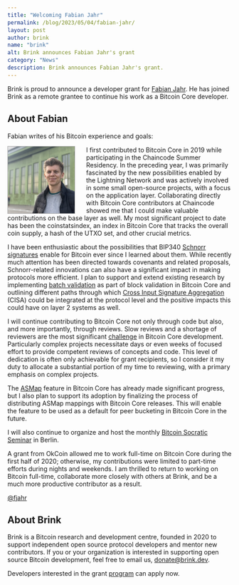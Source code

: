 ```yaml
---
title: "Welcoming Fabian Jahr"
permalink: /blog/2023/05/04/fabian-jahr/
layout: post
author: brink
name: "brink"
alt: Brink announces Fabian Jahr's grant
category: "News"
description: Brink announces Fabian Jahr's grant.
---
```


Brink is proud to announce a developer grant for [Fabian Jahr][fabian
github]. He has joined Brink as a remote grantee to
continue his work as a Bitcoin Core developer.

## About Fabian

Fabian writes of his Bitcoin experience and goals:

<img src="/assets/images/fabian-jahr.jpg" alt="Picture of Fabian Jahr" style="float:left;border:1px solid
darkgray;margin-right:25px;width:150px;" />

I first contributed to Bitcoin Core in 2019 while participating in the Chaincode
Summer Residency. In the preceding year, I was primarily fascinated by the
new possibilities enabled by the Lightning Network and was actively involved in
some small open-source projects, with a focus on the application
layer. Collaborating directly with Bitcoin Core contributors at Chaincode showed
me that I could make valuable contributions on the base layer as well. My most
significant project to date has been the coinstatsindex, an index in Bitcoin
Core that tracks the overall coin supply, a hash of the UTXO set, and other
crucial metrics.

I have been enthusiastic about the possibilities that BIP340 [Schnorr signatures][topic schnorr]
enable for Bitcoin ever since I learned about them. While recently much attention has
been directed towards covenants and related proposals, Schnorr-related
innovations can also have a significant impact in making protocols more efficient.
I plan to support and extend existing research by implementing [batch validation][]
as part of block validation in Bitcoin Core and outlining different paths
through which [Cross Input Signature Aggregation] (CISA) could be integrated at the
protocol level and the positive impacts this could have on layer 2 systems as
well.

I will continue contributing to Bitcoin Core not only through code but also, and
more importantly, through reviews. Slow reviews and a shortage of reviewers are
the most significant [challenge][retro review] in Bitcoin Core development. Particularly complex
projects necessitate days or even weeks of focused effort to provide competent
reviews of concepts and code. This level of dedication is often only achievable
for grant recipients, so I consider it my duty to allocate a substantial portion
of my time to reviewing, with a primary emphasis on complex projects.

The [ASMap][] feature in Bitcoin Core has already made significant progress, but I
also plan to support its adoption by finalizing the process of distributing
ASMap mappings with Bitcoin Core releases. This will enable the feature to be used as a
default for peer bucketing in Bitcoin Core in the future.

I will also continue to organize and host the monthly [Bitcoin Socratic Seminar][socratic]
in Berlin.

A grant from OkCoin allowed me to work full-time on Bitcoin Core during the
first half of 2020; otherwise, my contributions were limited to part-time
efforts during nights and weekends. I am thrilled to return to working on
Bitcoin full-time, collaborate more closely with others at Brink, and be a much
more productive contributor as a result.

[@fjahr][fabian twitter]

## About Brink

Brink is a Bitcoin research and development centre, founded in 2020 to support
independent open source protocol developers and mentor new contributors. If you
or your organization is interested in supporting open source Bitcoin
development, feel free to email us, [donate@brink.dev][donate].

Developers interested in the grant [program][programs] can apply now.

[fabian github]: https://github.com/fjahr
[topic schnorr]: https://bitcoinops.org/en/topics/schnorr-signatures/
[batch validation]: https://suredbits.com/schnorr-applications-batch-verification/
[Cross Input Signature Aggregation]: https://bitcoin.stackexchange.com/questions/106241/what-is-cross-input-signature-aggregation-and-how-would-it-work
[retro review]: https://adamjonas.com/bitcoin/coredev/retro/coredev-2022-retro/#checking-in-on-review
[ASMap]: https://bitcoincore.reviews/16702
[socratic]: https://bitdevs.berlin/
[fabian twitter]: https://twitter.com/fjahr
[donate]: mailto:donate@brink.dev
[programs]: /programs
